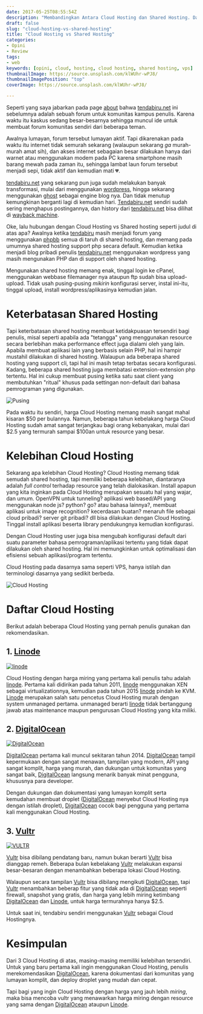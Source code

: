 ```yaml
---
date: 2017-05-25T08:55:54Z
description: "Membandingkan Antara Cloud Hosting dan Shared Hosting. Dan mengapa lebih baik menggunakan Cloud Hosting ketimbang Shared Hosting"
draft: false
slug: "cloud-hosting-vs-shared-hosting"
title: "Cloud Hosting vs Shared Hosting"
categories:
- Opini
- Review
tags: 
- web
keywords: [opini, cloud, hosting, cloud hosting, shared hosting, vps]
thumbnailImage: https://source.unsplash.com/klWUhr-wPJ8/
thumbnailImagePosition: "top"
coverImage: https://source.unsplash.com/klWUhr-wPJ8/

---
```


Seperti yang saya jabarkan pada page [about](https://www.tendabiru.net/about/) bahwa [tendabiru.net](https://goo.gl/tZDjPp) ini sebelumnya adalah sebuah forum untuk komunitas kampus penulis. Karena waktu itu kaskus sedang besar-besarnya sehingga muncul ide untuk membuat forum komunitas sendiri dari beberapa teman.
<!--more-->
<!--toc-->

Awalnya lumayan, forum tersebut lumayan aktif. Tapi dikarenakan pada waktu itu internet tidak semurah sekarang (walaupun sekarang *ga* murah-murah amat sih), dan akses internet sebagaian besar dilakukan hanya dari warnet atau menggunakan modem pada PC karena smartphone masih barang mewah pada zaman itu, sehingga lambat laun forum tersebut menjadi sepi, tidak aktif dan kemudian mati 💔.

[tendabiru.net](https://www.tendabiru.net) yang sekarang pun juga sudah melakukan banyak transformasi, mulai dari menggunakan [wordpress](https://wordpress.org), hingga sekarang menggunakan [ghost](https://ghost.org) sebagai engine blog nya. Dan tidak menutup kemungkinan berganti lagi di kemudian hari. [Tendabiru.net](https://goo.gl/tZDjPp) sendiri sudah sering menghapus postingannya, dan history dari [tendabiru.net](https://goo.gl/tZDjPp) bisa dilihat di [wayback machine](https://web.archive.org/web/*/tendabiru.net).

Oke, lalu hubungan dengan Cloud Hosting vs Shared hosting seperti judul di atas apa? Awalnya ketika [tendabiru](https://goo.gl/tZDjPp) masih menjadi forum yang menggunakan [phpbb](https://www.phpbb.com/) semua di taruh di shared hosting, dan memang pada umumnya shared hosting support php secara default. Kemudian ketika menjadi blog pribadi penulis [tendabiru.net](https://goo.gl/tZDjPp) menggunakan wordpress yang masih mengunakan PHP dan di support oleh shared hosting.

Mengunakan shared hosting memang enak, tinggal login ke cPanel, menggunakan webbase filemanager nya ataupun ftp sudah bisa upload-upload. Tidak usah pusing-pusing *mikirin* konfigurasi server, instal ini-itu, tinggal upload, install wordpress/aplikasinya kemudian jalan.

# Keterbatasan Shared Hosting

Tapi keterbatasan shared hosting membuat ketidakpuasan tersendiri bagi penulis, misal seperti apabila ada "tetangga" yang menggunakan resource secara berlebihan maka performance effect juga dialami oleh yang lain. Apabila membuat aplikasi lain yang berbasis selain PHP, hal ini hampir mustahil dilakukan di shared hosting. Walaupun ada beberapa shared hosting yang support cli, tapi hal ini masih tetap terbatas secara konfigurasi. Kadang, beberapa shared hosting juga membatasi extension-extension php tertentu. Hal ini cukup membuat pusing ketika satu saat client yang membutuhkan "ritual" khusus pada settingan non-default dari bahasa pemrograman yang digunakan.

![Pusing](https://res.cloudinary.com/tendabiru/image/upload/q_auto:good/cdo7hxzhp48ae2rnoskx.jpg)

Pada waktu itu sendiri, harga Cloud Hosting memang masih sangat mahal kisaran $50 per bulannya. Namun, beberapa tahun kebelakang harga Cloud Hosting sudah amat sangat terjangkau bagi orang kebanyakan, mulai dari $2.5 yang termurah sampai $100an untuk resource yang besar.

# Kelebihan Cloud Hosting

Sekarang apa kelebihan Cloud Hosting? Cloud Hosting memang tidak semudah shared hosting, tapi memiliki beberapa kelebihan, diantaranya adalah *full control* terhadap resource yang telah dialokasikan. Install apapun yang kita inginkan pada Cloud Hosting merupakan sesuatu hal yang wajar, dan umum. OpenVPN untuk tunneling? aplikasi web based/API yang menggunakan node js? python? go? atau bahasa lainnya?, membuat aplikasi untuk image recognition? kecerdasan buatan? menaruh file sebagai cloud pribadi? server git pribadi? dll bisa dilakukan dengan Cloud Hosting. Tinggal install aplikasi beserta library pendukungnya kemudian konfigurasi.

Dengan Cloud Hosting user juga bisa mengubah konfigurasi default dari suatu parameter bahasa pemrograman/aplikasi tertentu yang tidak dapat dilakukan oleh shared hosting. Hal ini memungkinkan untuk optimalisasi dan efisiensi sebuah aplikasi/program tertentu.

Cloud Hosting pada dasarnya sama seperti VPS, hanya istilah dan terminologi dasarnya yang sedikit berbeda.

![Cloud Hosting](https://res.cloudinary.com/tendabiru/image/upload/c_scale,w_0.3/v1495703272/raqeutzowkrcfexjrmqt.jpg#center)

# Daftar Cloud Hosting

Berikut adalah beberapa Cloud Hosting yang pernah penulis gunakan dan rekomendasikan.

## 1. [Linode](https://goo.gl/tZDjPp)

[![linode](https://www.linode.com/media/images/logos/standard/light/linode-logo_standard_light_large.png)](https://goo.gl/tZDjPp) 

Cloud Hosting dengan harga miring yang pertama kali penulis tahu adalah [linode](https://goo.gl/tZDjPp). Pertama kali didirikan pada tahun 2011, [linode](https://goo.gl/tZDjPp) menggunakan XEN sebagai virtualizationnya, kemudian pada tahun 2015 [linode](https://goo.gl/tZDjPp4) pindah ke KVM. [Linode](https://goo.gl/tZDjPp) merupakan salah satu pencetus Cloud Hosting murah dengan system unmanaged pertama. unmanaged berarti [linode](https://goo.gl/tZDjPp) tidak bertanggung jawab atas maintenance maupun pengurusan Cloud Hosting yang kita miliki.

## 2. [DigitalOcean](https://goo.gl/5itdve)

[![DigitalOcean](https://www.digitalocean.com/assets/media/logos-badges/png/DO_Logo_Vertical_Blue-6321464d.png#center)
](https://goo.gl/5itdve)

[DigitalOcean](https://goo.gl/5itdve) pertama kali muncul sekitaran tahun 2014. [DigitalOcean](https://goo.gl/5itdve) tampil kepermukaan dengan sangat menawan, tampilan yang modern, API yang sangat komplit, harga yang murah, dan dukungan untuk komunitas yang sangat baik, [DigitalOcean](https://goo.gl/5itdve) langsung menarik banyak minat pengguna, khususnya para developer.

Dengan dukungan dan dokumentasi yang lumayan komplit serta kemudahan membuat droplet ([DigitalOcean](https://goo.gl/5itdve) menyebut Cloud Hosting nya dengan istilah droplet), [DigitalOcean](https://goo.gl/5itdve) cocok bagi pengguna yang pertama kali menggunakan Cloud Hosting.

## 3. [Vultr](https://goo.gl/Mn2ThW)

[![VULTR](https://www.vultr.com/media/logo_onwhite.png#center)
](https://goo.gl/Mn2ThW) 

[Vultr](https://goo.gl/Mn2ThW) bisa dibilang pendatang baru, namun bukan berarti [Vultr](https://goo.gl/Mn2ThW) bisa dianggap remeh. Beberapa bulan kebelakang [Vultr](https://goo.gl/Mn2ThW) melakukan expansi besar-besaran dengan menambahkan beberapa lokasi Cloud Hosting.

Walaupun secara tampilan [Vultr](https://goo.gl/Mn2ThW) bisa dibilang mengikuti [DigitalOcean](https://goo.gl/5itdve), tapi [Vultr](https://goo.gl/Mn2ThW) menambahkan beberap fitur yang tidak ada di [DigitalOcean](https://goo.gl/5itdve) seperti firewall, snapshot yang gratis, dan harga yang lebih miring ketimbang [DigitalOcean](https://goo.gl/5itdve) dan [Linode](https://goo.gl/tZDjPp), untuk harga termurahnya hanya $2.5.

Untuk saat ini, tendabiru sendiri menggunakan [Vultr](https://goo.gl/Mn2ThW) sebagai Cloud Hostingnya.

# Kesimpulan

Dari 3 Cloud Hosting di atas, masing-masing memiliki kelebihan tersendiri. Untuk yang baru pertama kali ingin menggunakan Cloud Hosting, penulis merekomendasikan [DigitalOcean](https://goo.gl/5itdve), karena dokumentasi dari komunitas yang lumayan komplit, dan deploy droplet yang mudah dan cepat.

Tapi bagi yang ingin Cloud Hosting dengan harga yang jauh lebih *miring*, maka bisa mencoba vultr yang menawarkan harga miring dengan resource yang sama dengan [DigitalOcean](https://goo.gl/5itdve) ataupun [Linode](https://goo.gl/tZDjPp).
